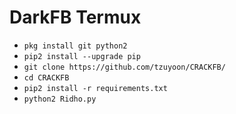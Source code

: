 # DarkFB Termux

<ul>
<li><code>pkg install git python2</code></li>
<li><code>pip2 install --upgrade pip</code></li>
<li><code>git clone https://github.com/tzuyoon/CRACKFB/</code></li>
<li><code>cd CRACKFB</code></li>
<li><code>pip2 install -r requirements.txt</code></li>
<li><code>python2 Ridho.py</code></li>
</ul>
<br />
<br />
